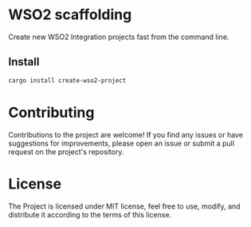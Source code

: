 # WSO2 scaffolding

Create new WSO2 Integration projects fast from the command line. 

## Install

```bash
cargo install create-wso2-project
```

# Contributing

Contributions to the project are welcome! If you find any issues or have suggestions for improvements, please open an issue or submit a pull request on the project's repository.

# License

The Project is licensed under MIT license, feel free to use, modify, and distribute it according to the terms of this license.



